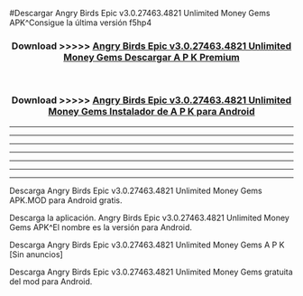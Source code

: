 #Descargar Angry Birds Epic v3.0.27463.4821 Unlimited Money Gems  APK^Consigue la última versión f5hp4



<div align="center">
<h3>Download >>>>> <a href="https://es-sites.web.app/?es= Angry Birds Epic v3.0.27463.4821 Unlimited Money Gems ">Angry Birds Epic v3.0.27463.4821 Unlimited Money Gems  Descargar A P K Premium</a></h3><br>

<h3>Download >>>>> <a href="https://es-sites.web.app/?es= Angry Birds Epic v3.0.27463.4821 Unlimited Money Gems ">Angry Birds Epic v3.0.27463.4821 Unlimited Money Gems  Instalador de A P K para Android</a></h3>
</div>


----------------------------------------------------------

----------------------------------------------------------

----------------------------------------------------------

----------------------------------------------------------

----------------------------------------------------------

----------------------------------------------------------

----------------------------------------------------------

Descarga Angry Birds Epic v3.0.27463.4821 Unlimited Money Gems  APK.MOD para Android gratis.

Descarga la aplicación. Angry Birds Epic v3.0.27463.4821 Unlimited Money Gems  APK^El nombre es la versión para Android.

Descarga Angry Birds Epic v3.0.27463.4821 Unlimited Money Gems  A P K [Sin anuncios]

Descarga Angry Birds Epic v3.0.27463.4821 Unlimited Money Gems  gratuita del mod para Android.


